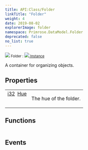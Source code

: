 ```yaml
---
title: API:Class/Folder
linkTitle: "Folder"
weight: 4
date: 2019-08-02
explorerImage: folder
namespace: Primrose.DataModel.Folder
deprecated: false
no_list: true
---
```

<small class="inheritance">
<span class="" href="/docs/api-reference/Class/Folder"><img src="/icons/silk/folder.png"/>&nbsp;Folder</span>&nbsp;:&nbsp;<a class="" href="/docs/api-reference/Class/Instance"><img src="/icons/silk/default.png"/>&nbsp;Instance</a></small>
<p class="summary">

A container for organizing objects.

</p>
 
## Properties
 
<table class="studiohide">
<tbody>
<tr class="function-row ">
<td style="vertical-align:top;white-space:normal;">
<div>
<a class="type" href="/docs/api-reference/System/Primitives#int32">i32</a><span class="method-body" style="text-indent: -2em; padding-left: 0.5em"><a class="name" href="Hue">Hue</a></span></td>
<td style="vertical-align:top;white-space:normal;">
<p>
The hue of the folder.
</p></td>
</tr>

</tbody>
</table>
 
## Functions
 
<table class="studiohide">
<tbody>
</tbody>
</table>
 
## Events
 
<table class="studiohide">
<tbody>
</tbody>
</table>
<b>
</b>
<div class="inheritors">
<ul class="root">
</ul>
</div>

